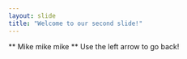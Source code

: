 ```yaml
---
layout: slide
title: "Welcome to our second slide!"
---
```

** Mike mike mike **
Use the left arrow to go back!